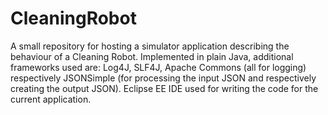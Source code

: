 # CleaningRobot
A small repository for hosting a simulator application describing the behaviour of a Cleaning Robot.
Implemented in plain Java, additional frameworks used are: Log4J, SLF4J, Apache Commons (all for logging) respectively 
JSONSimple (for processing the input JSON and respectively creating the output JSON). Eclipse EE IDE used for writing the code
for the current application.
